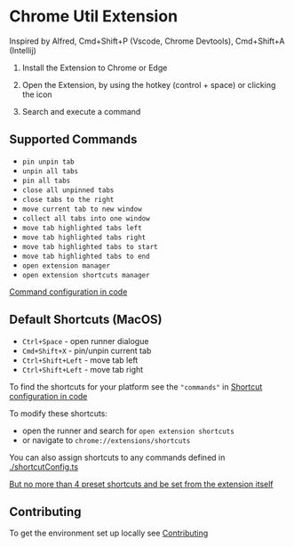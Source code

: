 # Chrome Util Extension

Inspired by Alfred, Cmd+Shift+P (Vscode, Chrome Devtools), Cmd+Shift+A (Intellij)

1. Install the Extension to Chrome or Edge

2. Open the Extension, by using the hotkey (control + space) or clicking the icon

3. Search and execute a command

## Supported Commands

- `pin unpin tab`
- `unpin all tabs`
- `pin all tabs`
- `close all unpinned tabs`
- `close tabs to the right`
- `move current tab to new window`
- `collect all tabs into one window`
- `move tab highlighted tabs left`
- `move tab highlighted tabs right`
- `move tab highlighted tabs to start`
- `move tab highlighted tabs to end`
- `open extension manager`
- `open extension shortcuts manager`

[Command configuration in code](./src/commands/commands.ts)

## Default Shortcuts (MacOS)

- `Ctrl+Space` - open runner dialogue
- `Cmd+Shift+X` - pin/unpin current tab
- `Ctrl+Shift+Left` - move tab left
- `Ctrl+Shift+Left` - move tab right

To find the shortcuts for your platform see the `"commands"` in [Shortcut configuration in code](./config/manifest.json)

To modify these shortcuts:

- open the runner and search for `open extension shortcuts`
- or navigate to `chrome://extensions/shortcuts`

You can also assign shortcuts to any commands defined in [./shortcutConfig.ts](./shortcutConfig.ts)

[But no more than 4 preset shortcuts and be set from the extension itself](https://newbedev.com/google-chrome-maximum-of-4-chrome-commands-allowed)

## Contributing

To get the environment set up locally see [Contributing](./docs/contributing/getting-started.md)
